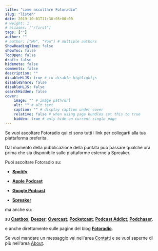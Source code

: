 ```yaml
---
title: "come ascoltare Fotoradio"
slug: "listen"
date: 2019-10-01T11:30:03+00:00
# weight: 1
# aliases: ["/first"]
tags: [""]
author: ""
# author: ["Me", "You"] # multiple authors
ShowReadingTime: false
showToc: false
TocOpen: false
draft: false
hidemeta: false
comments: false
description: ""
disableHLJS: true # to disable highlightjs
disableShare: false
disableHLJS: false
searchHidden: false
cover:
    image: "" # image path/url
    alt: "" # alt text
    caption: "" # display caption under cover
    relative: false # when using page bundles set this to true
    hidden: true # only hide on current single page
---
```


Se vuoi ascoltare Fotoradio qui ci sono tutti i link per collegarti alla tua piattaforma preferita.

Dal momento della pubblicazione della puntata può passare qualche ora prima che sia disponibile sulle piattaforme esterne a Spreaker.

Puoi ascoltare Fotoradio su:

- [**Spotify**](https://links.fotoradio.info/spotify)

- [**Apple Podcast**](https://links.fotoradio.info/apple)

- [**Google Podcast**](https://links.fotoradio.info/google)

- [**Spreaker**](https://links.fotoradio.info/spreaker)

ma anche su:

su [**Castbox**](https://castbox.fm/channel/Fotoradio-un-podcast-sulle-fotografie-id2203635?country=it); [**Deezer**](https://www.deezer.com/it/show/419562); [**Overcast**](https://overcast.fm/itunes1473090985); [**Pocketcast**](https://pca.st/itunes/1473090985); [**Podcast Addict**](https://podcastaddict.com/podcast/2413816); [**Podchaser**](https://www.podchaser.com/podcasts/fotoradio-un-podcast-sulle-fot-894285).

e anche direttamente sulle pagine del blog [**Fotoradio**](https://fotoradio.info).

Se vuoi mandare un messaggio vai nell'area [Contatti](/contact/) e se vuoi saperne di più nell'area [About](/about/).
